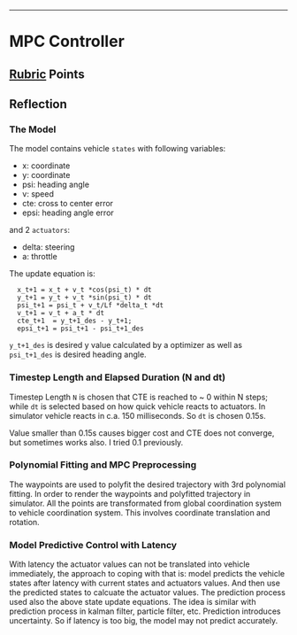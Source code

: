 
---

# MPC Controller


## [Rubric](https://review.udacity.com/#!/rubrics/896/view) Points
## Reflection

### The Model
The model contains vehicle `states` with following variables:
* x: coordinate
* y: coordinate
* psi: heading angle
* v: speed
* cte: cross to center error
* epsi: heading angle error

and 2 `actuators`:
* delta: steering 
* a: throttle 

The update equation is:
```
  x_t+1 = x_t + v_t *cos(psi_t) * dt
  y_t+1 = y_t + v_t *sin(psi_t) * dt
  psi_t+1 = psi_t + v_t/Lf *delta_t *dt
  v_t+1 = v_t + a_t * dt
  cte_t+1  = y_t+1_des - y_t+1;
  epsi_t+1 = psi_t+1 - psi_t+1_des
```
`y_t+1_des` is desired y value calculated by a optimizer as well as `psi_t+1_des` is desired
heading angle.

### Timestep Length and Elapsed Duration (N and dt)

Timestep Length `N` is chosen that CTE is reached to ~ 0 within N steps;
 while `dt` is selected based on how quick vehicle reacts to actuators.
 In simulator vehicle reacts in c.a. 150 milliseconds. So `dt` is chosen 0.15s. 

Value smaller than 0.15s causes bigger cost and CTE does not converge, but sometimes works also. I tried 0.1 previously.



### Polynomial Fitting and MPC Preprocessing
The waypoints are used to polyfit the desired trajectory with 3rd polynomial fitting.
In order to render the waypoints and polyfitted trajectory in simulator. All the points 
are transformated from global coordination system to vehicle coordination system.
This involves coordinate translation and rotation.


### Model Predictive Control with Latency

With latency the actuator values can not be translated into vehicle immediately,
the approach to coping with that is: model predicts the vehicle states after latency with current
states and actuators values. And then use the predicted states to calcuate the actuator values.
The prediction process used also the above state update equations. The idea is similar with prediction
process in kalman filter, particle filter, etc. Prediction introduces uncertainty. So if latency is 
 too big, the model may not predict accurately.
 